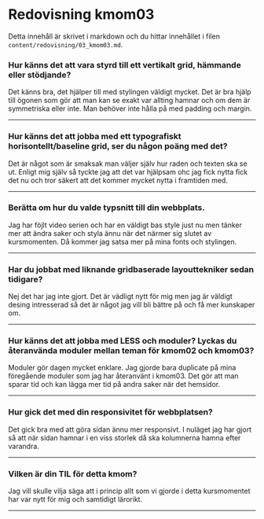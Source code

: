 ---
---
Redovisning kmom03
=========================

Detta innehåll är skrivet i markdown och du hittar innehållet i filen `content/redovisning/03_kmom03.md`.


<h3>Hur känns det att vara styrd till ett vertikalt grid, hämmande eller stödjande?</h3>
Det känns bra, det hjälper till med stylingen väldigt mycket. Det är bra hjälp till ögonen
som gör att man kan se exakt var allting hamnar och om dem är symmetriska eller inte. Man behöver inte
hålla på med padding och margin.  

____________________________________________

<h3>Hur känns det att jobba med ett typografiskt horisontellt/baseline grid, ser du någon poäng med det?</h3>
Det är något som är smaksak man väljer själv hur raden och texten ska se ut. Enligt mig själv så tyckte jag att det
var hjälpsam ohc jag fick nytta fick det nu och tror säkert att det kommer mycket nytta i framtiden med.


____________________________________________

<h3>Berätta om hur du valde typsnitt till din webbplats.</h3>
Jag har föjlt video serien och har en väldigt bas style just nu men tänker mer att ändra saker och styla ännu när det närmer sig
slutet av kursmomenten. Då kommer jag satsa mer på mina fonts och stylingen.


____________________________________________

<h3>Har du jobbat med liknande gridbaserade layouttekniker sedan tidigare?</h3>
Nej det har jag inte gjort. Det är vädligt nytt för mig men jag är väldigt desing intresserad så det är något jag vill bli
bättre på och få mer kunskaper om.

____________________________________________

<h3>Hur känns det att jobba med LESS och moduler? Lyckas du återanvända moduler mellan teman för kmom02 och kmom03?</h3>
Moduler gör dagen mycket enklare. Jag gjorde bara duplicate på mina föregående moduler som jag har återanvänt i kmom03. Det
gör att man sparar tid och kan lägga mer tid på andra saker när det hemsidor.

____________________________________________

<h3>Hur gick det med din responsivitet för webbplatsen?</h3>
Det gick bra med att göra sidan ännu mer responsivt. I nuläget jag har gjort så att när sidan hamnar i en viss storlek då ska kolumnerna hamna efter
varandra.


____________________________________________

<h3>Vilken är din TIL för detta kmom?</h3>
Jag vill skulle vilja säga att i princip allt som vi gjorde i detta kursmomentet har var nytt för mig och samtidigt lärorikt.


____________________________________________
